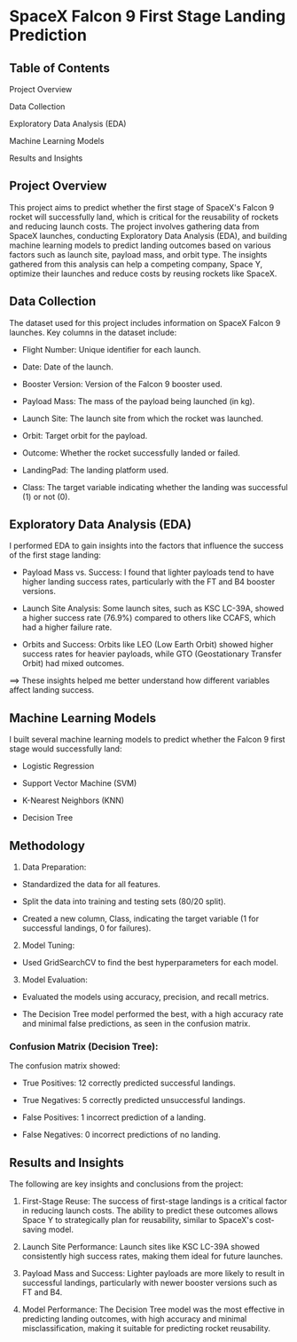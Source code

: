 # SpaceX Falcon 9 First Stage Landing Prediction

## Table of Contents

Project Overview

Data Collection

Exploratory Data Analysis (EDA)

Machine Learning Models

Results and Insights

## Project Overview
This project aims to predict whether the first stage of SpaceX's Falcon 9 rocket will successfully land, which is critical for the reusability of rockets and reducing launch costs. The project involves gathering data from SpaceX launches, conducting Exploratory Data Analysis (EDA), and building machine learning models to predict landing outcomes based on various factors such as launch site, payload mass, and orbit type. The insights gathered from this analysis can help a competing company, Space Y, optimize their launches and reduce costs by reusing rockets like SpaceX.

## Data Collection
The dataset used for this project includes information on SpaceX Falcon 9 launches. Key columns in the dataset include:

+ Flight Number: Unique identifier for each launch.

+ Date: Date of the launch.

+ Booster Version: Version of the Falcon 9 booster used.

+ Payload Mass: The mass of the payload being launched (in kg).

+ Launch Site: The launch site from which the rocket was launched.

+ Orbit: Target orbit for the payload.

+ Outcome: Whether the rocket successfully landed or failed.

+ LandingPad: The landing platform used.

+ Class: The target variable indicating whether the landing was successful (1) or not (0).

## Exploratory Data Analysis (EDA)
I performed EDA to gain insights into the factors that influence the success of the first stage landing:

+ Payload Mass vs. Success: I found that lighter payloads tend to have higher landing success rates, particularly with the FT and B4 booster versions.

+ Launch Site Analysis: Some launch sites, such as KSC LC-39A, showed a higher success rate (76.9%) compared to others like CCAFS, which had a higher failure rate.

+ Orbits and Success: Orbits like LEO (Low Earth Orbit) showed higher success rates for heavier payloads, while GTO (Geostationary Transfer Orbit) had mixed outcomes.

==> These insights helped me better understand how different variables affect landing success.

## Machine Learning Models
I built several machine learning models to predict whether the Falcon 9 first stage would successfully land:

- Logistic Regression

- Support Vector Machine (SVM)

- K-Nearest Neighbors (KNN)

- Decision Tree

## Methodology
1. Data Preparation:

- Standardized the data for all features.
  
- Split the data into training and testing sets (80/20 split).
  
- Created a new column, Class, indicating the target variable (1 for successful landings, 0 for failures).
  
2. Model Tuning:
   
- Used GridSearchCV to find the best hyperparameters for each model.
  
3. Model Evaluation:
   
- Evaluated the models using accuracy, precision, and recall metrics.
  
- The Decision Tree model performed the best, with a high accuracy rate and minimal false predictions, as seen in the confusion matrix.
  
### Confusion Matrix (Decision Tree):
The confusion matrix showed:

+ True Positives: 12 correctly predicted successful landings.
  
+ True Negatives: 5 correctly predicted unsuccessful landings.
  
+ False Positives: 1 incorrect prediction of a landing.
  
+ False Negatives: 0 incorrect predictions of no landing.
  
## Results and Insights
The following are key insights and conclusions from the project:

1. First-Stage Reuse: The success of first-stage landings is a critical factor in reducing launch costs. The ability to predict these outcomes allows Space Y to strategically plan for reusability, similar to SpaceX's cost-saving model.

2. Launch Site Performance: Launch sites like KSC LC-39A showed consistently high success rates, making them ideal for future launches.

3. Payload Mass and Success: Lighter payloads are more likely to result in successful landings, particularly with newer booster versions such as FT and B4.

4. Model Performance: The Decision Tree model was the most effective in predicting landing outcomes, with high accuracy and minimal misclassification, making it suitable for predicting rocket reusability.
